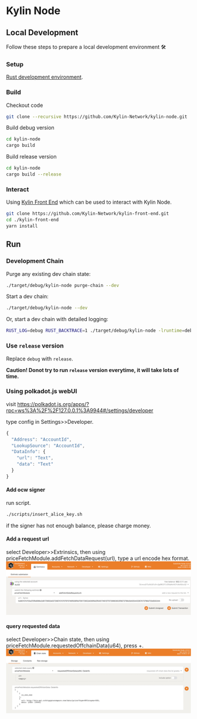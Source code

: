 # Kylin Node

## Local Development

Follow these steps to prepare a local development environment :hammer_and_wrench:

### Setup
[Rust development environment](https://substrate.dev/docs/en/knowledgebase/getting-started).


### Build

Checkout code
```bash
git clone --recursive https://github.com/Kylin-Network/kylin-node.git
```

Build debug version

```bash
cd kylin-node
cargo build
```

Build release version

```bash
cd kylin-node
cargo build --release
```

### Interact
Using [Kylin Front End](https://github.com/Kylin-Network/kylin-front-end) which can be used to interact with Kylin Node.

``` bash
git clone https://github.com/Kylin-Network/kylin-front-end.git
cd ./kylin-front-end
yarn install
```


## Run

### Development Chain

Purge any existing dev chain state:

```bash
./target/debug/kylin-node purge-chain --dev
```

Start a dev chain:

```bash
./target/debug/kylin-node --dev
```

Or, start a dev chain with detailed logging:

```bash
RUST_LOG=debug RUST_BACKTRACE=1 ./target/debug/kylin-node -lruntime=debug --dev
```

### Use `release` version

Replace `debug` with `release`.

**Caution! Donot try to run `release` version everytime, it will take lots of time.**


### Using polkadot.js webUI
visit <https://polkadot.js.org/apps/?rpc=ws%3A%2F%2F127.0.0.1%3A9944#/settings/developer>

type config in Settings>>Developer.
```js
{
  "Address": "AccountId",
  "LookupSource": "AccountId",
  "DataInfo": {
    "url": "Text",
    "data": "Text"
  }
}
```

#### Add ocw signer
run script.
```bash
./scripts/insert_alice_key.sh
```
if the signer has not enough balance, please charge money.

#### Add a request url
select Developer>>Extrinsics, then using priceFetchModule.addFetchDataRequest(url), type a url encode hex format.
![pic](doc/imgs/addFetchDataRequest.png)

#### query requested data
select Developer>>Chain state, then using priceFetchModule.requestedOffchainData(u64), press +.
![pic](doc/imgs/queryRequestedData.jpg)

